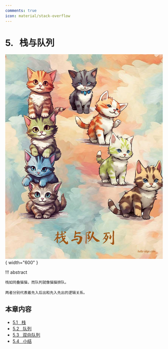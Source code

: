 ```yaml
---
comments: true
icon: material/stack-overflow
---
```


# 5. &nbsp; 栈与队列

<div class="center-table" markdown>

![栈与队列](../assets/covers/chapter_stack_and_queue.jpg){ width="600" }

</div>

!!! abstract

    栈如同叠猫猫，而队列就像猫猫排队。
    
    两者分别代表着先入后出和先入先出的逻辑关系。

## 本章内容

- [5.1 &nbsp; 栈](https://www.hello-algo.com/chapter_stack_and_queue/stack/)
- [5.2 &nbsp; 队列](https://www.hello-algo.com/chapter_stack_and_queue/queue/)
- [5.3 &nbsp; 双向队列](https://www.hello-algo.com/chapter_stack_and_queue/deque/)
- [5.4 &nbsp; 小结](https://www.hello-algo.com/chapter_stack_and_queue/summary/)

